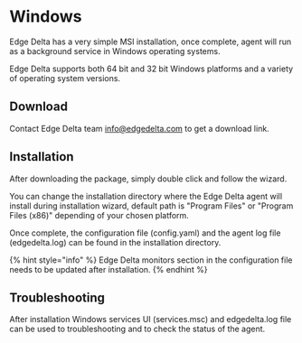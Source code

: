 # Windows

Edge Delta has a very simple MSI installation, once complete, agent will run as a background service in Windows operating systems.

Edge Delta supports both 64 bit and 32 bit Windows platforms and a variety of operating system versions.

## Download 

Contact Edge Delta team [info@edgedelta.com](mailto:info@edgedelta.com) to get a download link. 

## Installation

After downloading the package, simply double click and follow the wizard.

You can change the installation directory where the Edge Delta agent will install during installation wizard, default path is "Program Files" or "Program Files \(x86\)" depending of your chosen platform.

Once complete, the configuration file \(config.yaml\) and the agent log file \(edgedelta.log\) can be found in the installation directory.

{% hint style="info" %}
Edge Delta monitors section in the configuration file needs to be updated after installation.
{% endhint %}

## Troubleshooting

After installation Windows services UI \(services.msc\) and edgedelta.log file can be used to troubleshooting and to check the status of the agent. 

